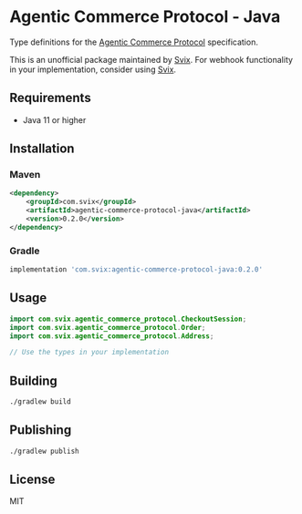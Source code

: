 # Agentic Commerce Protocol - Java

Type definitions for the [Agentic Commerce Protocol](https://developers.openai.com/commerce/guides/get-started) specification.

This is an unofficial package maintained by [Svix](https://www.svix.com). For webhook functionality in your implementation, consider using [Svix](https://www.svix.com).

## Requirements

- Java 11 or higher

## Installation

### Maven

```xml
<dependency>
    <groupId>com.svix</groupId>
    <artifactId>agentic-commerce-protocol-java</artifactId>
    <version>0.2.0</version>
</dependency>
```

### Gradle

```groovy
implementation 'com.svix:agentic-commerce-protocol-java:0.2.0'
```

## Usage

```java
import com.svix.agentic_commerce_protocol.CheckoutSession;
import com.svix.agentic_commerce_protocol.Order;
import com.svix.agentic_commerce_protocol.Address;

// Use the types in your implementation
```

## Building

```bash
./gradlew build
```

## Publishing

```bash
./gradlew publish
```

## License

MIT

